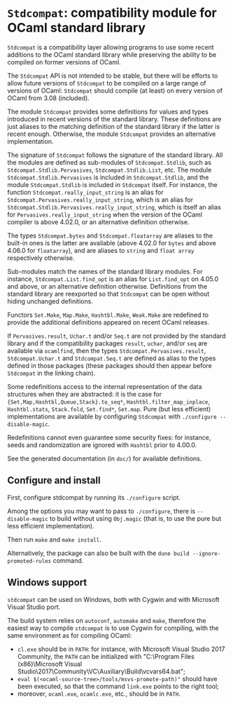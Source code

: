 ``Stdcompat``: compatibility module for OCaml standard library
==============================================================

``Stdcompat`` is a compatibility layer allowing programs to use some
recent additions to the OCaml standard library while preserving the
ability to be compiled on former versions of OCaml.

The ``Stdcompat`` API is not intended to be stable, but there will be
efforts to allow future versions of ``Stdcompat`` to be compiled on a
large range of versions of OCaml: ``Stdcompat`` should compile (at least)
on every version of OCaml from 3.08 (included).

The module ``Stdcompat`` provides some definitions for values and
types introduced in recent versions of the standard library. These
definitions are just aliases to the matching definition of the standard
library if the latter is recent enough. Otherwise, the module
``Stdcompat`` provides an alternative implementation.

The signature of ``Stdcompat`` follows the signature of the standard library.
All the modules are defined as sub-modules of ``Stdcompat.Stdlib``, such as
``Stdcompat.Stdlib.Pervasives``, ``Stdcompat.Stdlib.List``, etc. The module
``Stdcompat.Stdlib.Pervasives`` is included in ``Stdcompat.Stdlib``, and
the module ``Stdcompat.Stdlib`` is included in ``Stdcompat`` itself.
For instance, the function
``Stdcompat.really_input_string`` is an alias for
``Stdcompat.Pervasives.really_input_string``,
which is an alias for ``Stdcompat.Stdlib.Pervasives.really_input_string``,
which is itself an alias for
``Pervasives.really_input_string`` when the version of the OCaml
compiler is above 4.02.0, or an alternative definition otherwise.

The types ``Stdcompat.bytes`` and ``Stdcompat.floatarray`` are aliases
to the built-in ones is the latter are available (above 4.02.0 for
``bytes`` and above 4.06.0 for ``floatarray``), and are aliases to
``string`` and ``float array`` respectively otherwise.

Sub-modules match the names of the standard library modules.  For
instance, ``Stdcompat.List.find_opt`` is an alias for
``List.find_opt`` on 4.05.0 and above, or an alternative definition
otherwise. Definitions from the standard library are reexported so that
``Stdcompat`` can be open without hiding unchanged definitions.

Functors ``Set.Make``, ``Map.Make``, ``Hashtbl.Make``, ``Weak.Make``
are redefined to provide the additional definitions appeared on recent
OCaml releases.

If ``Pervasives.result``, ``Uchar.t`` and/or ``Seq.t`` are not
provided by the standard library and if the compatibility packages
``result``, ``uchar``, and/or ``seq`` are available via ``ocamlfind``,
then the types ``Stdcompat.Pervasives.result``, ``Stdcompat.Uchar.t``
and ``Stdcompat.Seq.t`` are defined as alias to the types defined in
those packages (these packages should then appear before ``Stdcompat``
in the linking chain).

Some redefinitions access to the internal representation of
the data structures when they are abstracted: it is the case for
``{Set,Map,Hashtbl,Queue,Stack}.to_seq*``,
``Hashtbl.filter_map_inplace``, ``Hashtbl.stats``, ``Stack.fold``,
``Set.find*``, ``Set.map``.
Pure (but less efficient) implementations are available by configuring
``Stdcompat`` with ``./configure --disable-magic``.

Redefinitions cannot even guarantee some security fixes: for instance,
seeds and randomization are ignored with ``Hashtbl`` prior to 4.00.0.

See the generated documentation (in ``doc/``) for available
definitions.

Configure and install
---------------------

First, configure stdcompat by running its `./configure` script.

Among the options you may want to pass to `./configure`, there is
`--disable-magic` to build without using `Obj.magic` (that is, to use
the pure but less efficient implementation).

Then run `make` and `make install`.

Alternatively, the package can also be built with the
`dune build --ignore-promoted-rules` command.

Windows support
---------------

`stdcompat` can be used on Windows, both with Cygwin and with
Microsoft Visual Studio port.

The build system relies on `autoconf`, `automake` and `make`,
therefore the easiest way to compile `stdcompat` is to use Cygwin
for compiling, with the same environment as for compiling OCaml:
- `cl.exe` should be in `PATH`: for instance, with Microsoft
  Visual Studio 2017 Community, the `PATH` can be initialized with
  "C:\Program Files (x86)\Microsoft Visual Studio\2017\Community\VC\Auxiliary\Build\vcvars64.bat";
- `eval $(<ocaml-source-tree>/tools/msvs-promote-path)"`
  should have been executed, so that the command `link.exe` points
  to the right tool;
- moreover, `ocaml.exe`, `ocamlc.exe`, etc., should be in `PATH`.
